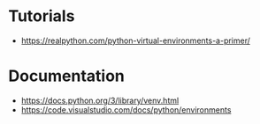 

# Tutorials
- https://realpython.com/python-virtual-environments-a-primer/

# Documentation
- https://docs.python.org/3/library/venv.html
- https://code.visualstudio.com/docs/python/environments

